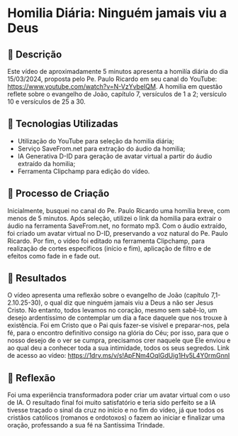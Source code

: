 # Homilia Diária: Ninguém jamais viu a Deus

## 📒 Descrição
Este vídeo de aproximadamente 5 minutos apresenta a homilía diária do dia 15/03/2024, proposta pelo Pe. Paulo Ricardo em seu canal do YouTube: https://www.youtube.com/watch?v=N-VzYvbeIQM. A homilia em questão reflete sobre o evangelho de João, capítulo 7, versículos de 1 a 2; versículo 10 e versículos de 25 a 30.

## 🤖 Tecnologias Utilizadas
- Utilização do YouTube para seleção da homilia diária;
- Serviço SaveFrom.net para extração do áudio da homilia;
- IA Generativa D-ID para geração de avatar virtual a partir do áudio extraído da homilia;
- Ferramenta Clipchamp para edição do vídeo.

## 🧐 Processo de Criação
Inicialmente, busquei no canal do Pe. Paulo Ricardo uma homília breve, com menos de 5 minutos. Após seleção, utilizei o link da homilia para extrair o áudio na ferramenta SaveFrom.net, no formato mp3. Com o áudio extraído, foi criado um avatar virtual no D-ID, preservando a voz natural do Pe. Paulo Ricardo. Por fim, o vídeo foi editado na ferramenta Clipchamp, para realização de cortes específicos (início e fim), aplicação de filtro e de efeitos como fade in e fade out.

## 🚀 Resultados
O vídeo apresenta uma reflexão sobre o evangelho de João (capítulo 7,1-2.10.25-30), o qual diz que ninguém jamais viu a Deus a não ser Jesus Cristo. No entanto, todos levamos no coração, mesmo sem sabê-lo, um desejo ardentíssimo de contemplar um dia a face daquele que nos trouxe à existência. Foi em Cristo que o Pai quis fazer-se visível e preparar-nos, pela fé, para o encontro definitivo consigo na glória do Céu; por isso, para que o nosso desejo de o ver se cumpra, precisamos crer naquele que Ele enviou e ao qual deu a conhecer toda a sua intimidade, todos os seus segredos.
Link de acesso ao vídeo: https://1drv.ms/v/s!ApFNm4OqIGdUig1Hv5L4Y0rmGnnI

## 💭 Reflexão
Foi uma experiência transformadora poder criar um avatar virtual com o uso de IA. O resultado final foi muito satisfatório e teria sido perfeito se a IA tivesse traçado o sinal da cruz no início e no fim do vídeo, já que todos os cristãos católicos (romanos e ordotoxos) o fazem ao iniciar e finalizar uma oração, professando a sua fé na Santíssima Trindade.
